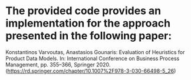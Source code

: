 # The provided code provides an implementation for the approach presented in the following paper:
Konstantinos Varvoutas, Anastasios Gounaris: Evaluation of Heuristics for Product Data Models. In: International Conference on Business Process Management, pp. 355–366, Springer 2020. (https://rd.springer.com/chapter/10.1007%2F978-3-030-66498-5_26)
